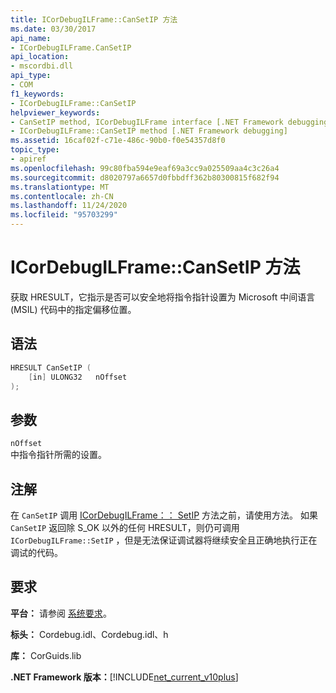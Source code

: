 ```yaml
---
title: ICorDebugILFrame::CanSetIP 方法
ms.date: 03/30/2017
api_name:
- ICorDebugILFrame.CanSetIP
api_location:
- mscordbi.dll
api_type:
- COM
f1_keywords:
- ICorDebugILFrame::CanSetIP
helpviewer_keywords:
- CanSetIP method, ICorDebugILFrame interface [.NET Framework debugging]
- ICorDebugILFrame::CanSetIP method [.NET Framework debugging]
ms.assetid: 16caf02f-c71e-486c-90b0-f0e54357d8f0
topic_type:
- apiref
ms.openlocfilehash: 99c80fba594e9eaf69a3cc9a025509aa4c3c26a4
ms.sourcegitcommit: d8020797a6657d0fbbdff362b80300815f682f94
ms.translationtype: MT
ms.contentlocale: zh-CN
ms.lasthandoff: 11/24/2020
ms.locfileid: "95703299"
---
```

# <a name="icordebugilframecansetip-method"></a>ICorDebugILFrame::CanSetIP 方法

获取 HRESULT，它指示是否可以安全地将指令指针设置为 Microsoft 中间语言 (MSIL) 代码中的指定偏移位置。  
  
## <a name="syntax"></a>语法  
  
```cpp  
HRESULT CanSetIP (  
    [in] ULONG32   nOffset  
);  
```  
  
## <a name="parameters"></a>参数  

 `nOffset`  
 中指令指针所需的设置。  
  
## <a name="remarks"></a>注解  

 在 `CanSetIP` 调用 [ICorDebugILFrame：： SetIP](icordebugilframe-setip-method.md) 方法之前，请使用方法。 如果 `CanSetIP` 返回除 S_OK 以外的任何 HRESULT，则仍可调用 `ICorDebugILFrame::SetIP` ，但是无法保证调试器将继续安全且正确地执行正在调试的代码。  
  
## <a name="requirements"></a>要求  

 **平台：** 请参阅 [系统要求](../../get-started/system-requirements.md)。  
  
 **标头：** Cordebug.idl、Cordebug.idl、h  
  
 **库：** CorGuids.lib  
  
 **.NET Framework 版本：**[!INCLUDE[net_current_v10plus](../../../../includes/net-current-v10plus-md.md)]
